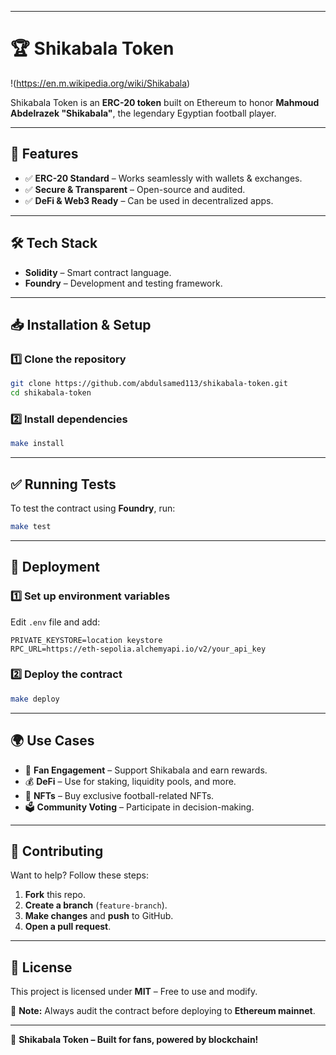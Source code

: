 
---


# 🏆 Shikabala Token
!(https://en.m.wikipedia.org/wiki/Shikabala)

Shikabala Token is an **ERC-20 token** built on Ethereum to honor **Mahmoud Abdelrazek "Shikabala"**, the legendary Egyptian football player.  

---

## 🚀 Features  
- ✅ **ERC-20 Standard** – Works seamlessly with wallets & exchanges.  
- ✅ **Secure & Transparent** – Open-source and audited.  
- ✅ **DeFi & Web3 Ready** – Can be used in decentralized apps.  

---

## 🛠️ Tech Stack  
- **Solidity** – Smart contract language.   
- **Foundry** – Development and testing framework.  

---

## 📥 Installation & Setup  

### 1️⃣ Clone the repository  
```sh
git clone https://github.com/abdulsamed113/shikabala-token.git
cd shikabala-token
```

### 2️⃣ Install dependencies  
```sh
make install
```

---

## ✅ Running Tests  
To test the contract using **Foundry**, run:  
```sh
make test
```

---

## 🚀 Deployment  

### 1️⃣ Set up environment variables  
Edit `.env` file and add:  
```
PRIVATE_KEYSTORE=location keystore
RPC_URL=https://eth-sepolia.alchemyapi.io/v2/your_api_key
```

### 2️⃣ Deploy the contract  
```sh
make deploy
```

---

## 🌍 Use Cases  
- 🎉 **Fan Engagement** – Support Shikabala and earn rewards.  
- 💰 **DeFi** – Use for staking, liquidity pools, and more.  
- 🎨 **NFTs** – Buy exclusive football-related NFTs.  
- 🗳️ **Community Voting** – Participate in decision-making.  

---

## 🤝 Contributing  
Want to help? Follow these steps:  
1. **Fork** this repo.  
2. **Create a branch** (`feature-branch`).  
3. **Make changes** and **push** to GitHub.  
4. **Open a pull request**.  

---

## 📄 License  
This project is licensed under **MIT** – Free to use and modify.  

📌 **Note:** Always audit the contract before deploying to **Ethereum mainnet**.  

---

🚀 **Shikabala Token – Built for fans, powered by blockchain!**  
